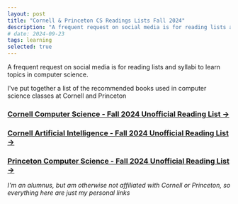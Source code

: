 ```yaml
---
layout: post
title: "Cornell & Princeton CS Readings Lists Fall 2024"
description: "A frequent request on social media is for reading lists and syllabi to learn topics in computer science. I've put together a list of the recommended books used in computer science classes at Cornell and Princeton in Fall 2024"
# date: 2024-09-23 
tags: learning
selected: true
---
```


A frequent request on social media is for reading lists and syllabi to learn topics in computer science.

I've put together a list of the recommended books used in computer science classes at Cornell and Princeton

### [Cornell Computer Science - Fall 2024 Unofficial Reading List →](https://dantasfiles.com/cornell/cornell-cs-major-reading-list-fall-2024)

### [Cornell Artificial Intelligence - Fall 2024 Unofficial Reading List →](https://dantasfiles.com/cornell/cornell-ai-minor-reading-list-fall-2024)

### [Princeton Computer Science - Fall 2024 Unofficial Reading List →](https://dantasfiles.com/princeton/princeton-cs-major-reading-list-fall-2024)

*I'm an alumnus, but am otherwise not affiliated with Cornell or Princeton, so everything here are just my personal links*
